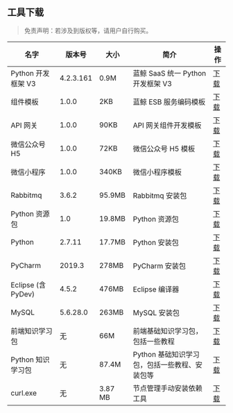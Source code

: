 ## 工具下载

> 免责声明：若涉及到版权等，请用户自行购买。

| 名字               | 版本号    | 大小   | 简介                                      | 操作                                                                       |
| -------------------| -------- | ------ | ----------------------------------------| ---------------------------------------------------------------------------------------- |
| Python 开发框架 V3   | 4.2.3.161 | 0.9M   | 蓝鲸 SaaS 统一 Python 开发框架 V3         | [下载](https://bktencent-1252002024.file.myqcloud.com/framework_4.2.3.161.tar.gz) |
| 组件模板            | 1.0.0    | 2KB    | 蓝鲸 ESB 服务编码模板                     | [下载](https://bktencent-1252002024.file.myqcloud.com/hcp.tar.gz) |
| API 网关            | 1.0.0    | 90KB   | API 网关组件开发模板                      | [下载](https://bktencent-1252002024.file.myqcloud.com/api_dev_template.tar.gz) |
| 微信公众号 H5        | 1.0.0    | 72KB   | 微信公众号 H5 模板                          | [下载](https://bktencent-1252002024.file.myqcloud.com/framework_weixin_package.tar.gz) |
| 微信小程序          | 1.0.0    | 340KB  | 微信小程序模板                            | [下载](https://bktencent-1252002024.file.myqcloud.com/framework_miniweixin_package.tar.gz) |
| Rabbitmq           | 3.6.2    | 95.9MB | Rabbitmq 安装包                         | [下载](https://bktencent-1252002024.file.myqcloud.com/rabbitmq-server-3.6.2.zip) |
| Python 资源包       | 1.0      | 19.8MB   | Python 资源包                          | [下载](https://bktencent-1252002024.file.myqcloud.com/python-sdk-1.0.zip) |
| Python             | 2.7.11   | 17.7MB | Python 安装包                            | [下载](https://bktencent-1252002024.file.myqcloud.com/python-2.7.11.msi) |
| PyCharm            | 2019.3   | 278MB  | PyCharm 安装包                           | [下载](https://www.jetbrains.com/pycharm/download/) |
| Eclipse (含 PyDev) | 4.5.2    | 476MB  | Eclipse 编译器                           | [下载](https://bktencent-1252002024.file.myqcloud.com/eclipse-4.5.2.zip) |
| MySQL              | 5.6.28.0 | 263MB  | MySQL 安装包                             | [下载](https://bktencent-1252002024.file.myqcloud.com/mysql-installer-community-5.6.28.0.msi) |
| 前端知识学习包      | 无       | 66M    | 前端基础知识学习包，包括一些教程             | [下载](https://bktencent-1252002024.file.myqcloud.com/前端知识学习包.zip) |
| Python 知识学习包    | 无       | 87.4M  | Python 基础知识学习包，包括一些教程、安装包等 | [下载](https://bktencent-1252002024.file.myqcloud.com/python知识学习包.zip) |
| curl.exe | 无 | 3.87 MB | 节点管理手动安装依赖工具 | [下载](https://bktencent-1252002024.file.myqcloud.com/curl.exe) |